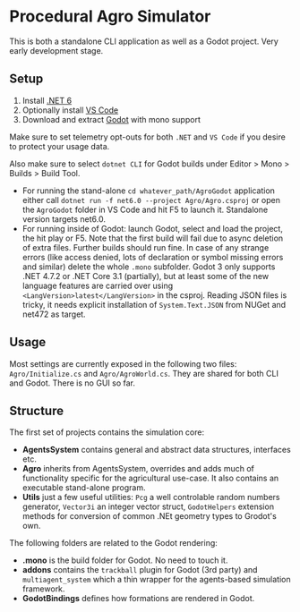 # Procedural Agro Simulator

This is both a standalone CLI application as well as a Godot project. Very early development stage.

## Setup
1. Install [.NET 6](https://dotnet.microsoft.com/en-us/download/dotnet/6.0)
2. Optionally install [VS Code](https://code.visualstudio.com/)
3. Download and extract [Godot](https://godotengine.org/download) with mono support

Make sure to set telemetry opt-outs for both `.NET` and `VS Code` if you desire to protect your usage data.

Also make sure to select `dotnet CLI` for Godot builds under Editor > Mono > Builds > Build Tool.

* For running the stand-alone `cd whatever_path/AgroGodot` application either call `dotnet run -f net6.0 --project Agro/Agro.csproj` or open the `AgroGodot` folder in VS Code and hit F5 to launch it. Standalone version targets net6.0.
* For running inside of Godot: launch Godot, select and load the project, the hit play or F5. Note that the first build will fail due to async deletion of extra files. Further builds should run fine. In case of any strange errors (like access denied, lots of declaration or symbol missing errors and similar) delete the whole `.mono` subfolder. Godot 3 only supports .NET 4.7.2 or .NET Core 3.1 (partially), but at least some of the new language features are carried over using `<LangVersion>latest</LangVersion>` in the csproj. Reading JSON files is tricky, it needs explicit installation of `System.Text.JSON` from NUGet and net472 as target.

## Usage
Most settings are currently exposed in the following two files: `Agro/Initialize.cs` and `Agro/AgroWorld.cs`. They are shared for both CLI and Godot. There is no GUI so far.

## Structure
The first set of projects contains the simulation core:
* **AgentsSystem** contains general and abstract data structures, interfaces etc.
* **Agro** inherits from AgentsSystem, overrides and adds much of functionality specific for the agricultural use-case. It also contains an executable stand-alone program.
* **Utils** just a few useful utilities: `Pcg` a well controlable random numbers generator, `Vector3i` an integer vector struct, `GodotHelpers` extension methods for conversion of common .NEt geometry types to Grodot's own.

The following folders are related to the Godot rendering:
* **.mono** is the build folder for Godot. No need to touch it.
* **addons** contains the `trackball` plugin for Godot (3rd party) and `multiagent_system` which a thin wrapper for the agents-based simulation framework.
* **GodotBindings** defines how formations are rendered in Godot.